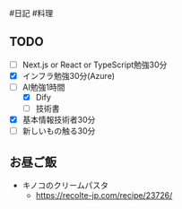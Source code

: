 #日記 #料理 

## TODO
- [ ] Next.js or React or TypeScript勉強30分
- [x] インフラ勉強30分(Azure)
- [ ] AI勉強1時間
	- [x] Dify
	- [ ] 技術書
- [x] 基本情報技術者30分
- [ ] 新しいもの触る30分

## お昼ご飯
- キノコのクリームパスタ
	- https://recolte-jp.com/recipe/23726/